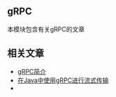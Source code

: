 ## gRPC

本模块包含有关gRPC的文章

## 相关文章

+ [gRPC简介](docs/gRPC简介.md)
+ [在Java中使用gRPC进行流式传输](docs/在Java中使用gRPC进行流式传输.md)
+ []()